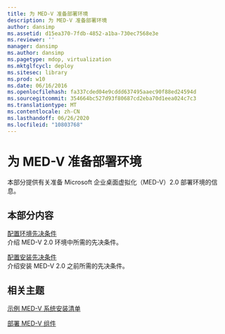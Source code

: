 ```yaml
---
title: 为 MED-V 准备部署环境
description: 为 MED-V 准备部署环境
author: dansimp
ms.assetid: d15ea370-7fdb-4852-a1ba-730ec7568e3e
ms.reviewer: ''
manager: dansimp
ms.author: dansimp
ms.pagetype: mdop, virtualization
ms.mktglfcycl: deploy
ms.sitesec: library
ms.prod: w10
ms.date: 06/16/2016
ms.openlocfilehash: fa337cded04e9cddd637495aaec90f88ed24594d
ms.sourcegitcommit: 354664bc527d93f80687cd2eba70d1eea024c7c3
ms.translationtype: MT
ms.contentlocale: zh-CN
ms.lasthandoff: 06/26/2020
ms.locfileid: "10803768"
---
```

# 为 MED-V 准备部署环境


本部分提供有关准备 Microsoft 企业桌面虚拟化（MED-V）2.0 部署环境的信息。

## 本部分内容


<a href="" id="configure-environment-prerequisites"></a>[配置环境先决条件](configure-environment-prerequisites.md)  
介绍 MED-V 2.0 环境中所需的先决条件。

<a href="" id="configure-installation-prerequisites"></a>[配置安装先决条件](configure-installation-prerequisites.md)  
介绍安装 MED-V 2.0 之前所需的先决条件。

## 相关主题


[示例 MED-V 系统安装清单](example-med-v-system-installation-checklist.md)

[部署 MED-V 组件](deploy-the-med-v-components.md)

 

 





